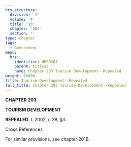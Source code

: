 ```yaml
---
hrs_structure:
  division: '1'
  volume: '4'
  title: '13'
  chapter: '203'
  section: ''
type: chapter
tags:
  - Government
menu:
  hrs:
    identifier: HRS0203
    parent: title13
    name: Chapter 203 Tourism Development--Repealed
weight: 16000
title: Tourism Development--Repealed
full_title: Chapter 203 Tourism Development--Repealed
---
```

**CHAPTER 203**

**TOURISM DEVELOPMENT**

**REPEALED.** L 2002, c 38, §3.

Cross References

For similar provisions, see chapter 201B.